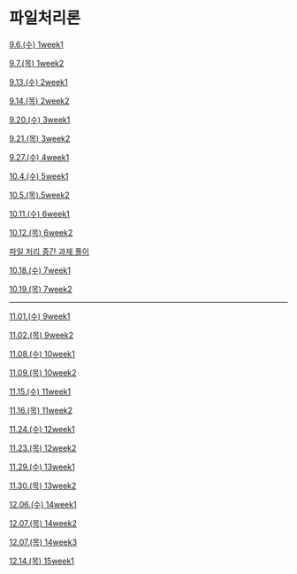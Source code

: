 # 파일처리론

[9.6.(수) 1week1](%E1%84%91%E1%85%A1%E1%84%8B%E1%85%B5%E1%86%AF%E1%84%8E%E1%85%A5%E1%84%85%E1%85%B5%E1%84%85%E1%85%A9%E1%86%AB%2062c97382f38f4ede891e8338b851f6b1/9%206%20(%E1%84%89%E1%85%AE)%201week1%2065f46ce877f044c89ef521071760f672.md)

[9.7.(목) 1week2](%E1%84%91%E1%85%A1%E1%84%8B%E1%85%B5%E1%86%AF%E1%84%8E%E1%85%A5%E1%84%85%E1%85%B5%E1%84%85%E1%85%A9%E1%86%AB%2062c97382f38f4ede891e8338b851f6b1/9%207%20(%E1%84%86%E1%85%A9%E1%86%A8)%201week2%2070844da379b44ae3a78b7bcd601dad45.md)

[9.13.(수) 2week1](%E1%84%91%E1%85%A1%E1%84%8B%E1%85%B5%E1%86%AF%E1%84%8E%E1%85%A5%E1%84%85%E1%85%B5%E1%84%85%E1%85%A9%E1%86%AB%2062c97382f38f4ede891e8338b851f6b1/9%2013%20(%E1%84%89%E1%85%AE)%202week1%20cbd4e09a49e242a8881c88db67559d25.md)

[9.14.(목) 2week2](%E1%84%91%E1%85%A1%E1%84%8B%E1%85%B5%E1%86%AF%E1%84%8E%E1%85%A5%E1%84%85%E1%85%B5%E1%84%85%E1%85%A9%E1%86%AB%2062c97382f38f4ede891e8338b851f6b1/9%2014%20(%E1%84%86%E1%85%A9%E1%86%A8)%202week2%20587fe3176de14377b2f2b49c6396343e.md)

[9.20.(수) 3week1](%E1%84%91%E1%85%A1%E1%84%8B%E1%85%B5%E1%86%AF%E1%84%8E%E1%85%A5%E1%84%85%E1%85%B5%E1%84%85%E1%85%A9%E1%86%AB%2062c97382f38f4ede891e8338b851f6b1/9%2020%20(%E1%84%89%E1%85%AE)%203week1%20c1bdd9918ea546ca9d1b301ea0a84d99.md)

[9.21.(목) 3week2](%E1%84%91%E1%85%A1%E1%84%8B%E1%85%B5%E1%86%AF%E1%84%8E%E1%85%A5%E1%84%85%E1%85%B5%E1%84%85%E1%85%A9%E1%86%AB%2062c97382f38f4ede891e8338b851f6b1/9%2021%20(%E1%84%86%E1%85%A9%E1%86%A8)%203week2%20c487f7fde9c2498296c472e7cd87bb6c.md)

[9.27.(수) 4week1](%E1%84%91%E1%85%A1%E1%84%8B%E1%85%B5%E1%86%AF%E1%84%8E%E1%85%A5%E1%84%85%E1%85%B5%E1%84%85%E1%85%A9%E1%86%AB%2062c97382f38f4ede891e8338b851f6b1/9%2027%20(%E1%84%89%E1%85%AE)%204week1%2064dd1acf37cd4c5595feca19754ce454.md)

[10.4.(수) 5week1](%E1%84%91%E1%85%A1%E1%84%8B%E1%85%B5%E1%86%AF%E1%84%8E%E1%85%A5%E1%84%85%E1%85%B5%E1%84%85%E1%85%A9%E1%86%AB%2062c97382f38f4ede891e8338b851f6b1/10%204%20(%E1%84%89%E1%85%AE)%205week1%203049a5e901074fab8f146f0f66a7c54e.md)

[10.5.(목).5week2](%E1%84%91%E1%85%A1%E1%84%8B%E1%85%B5%E1%86%AF%E1%84%8E%E1%85%A5%E1%84%85%E1%85%B5%E1%84%85%E1%85%A9%E1%86%AB%2062c97382f38f4ede891e8338b851f6b1/10%205%20(%E1%84%86%E1%85%A9%E1%86%A8)%205week2%2028e59ec935c346e8872306f61e14742e.md)

[10.11.(수) 6week1](%E1%84%91%E1%85%A1%E1%84%8B%E1%85%B5%E1%86%AF%E1%84%8E%E1%85%A5%E1%84%85%E1%85%B5%E1%84%85%E1%85%A9%E1%86%AB%2062c97382f38f4ede891e8338b851f6b1/10%2011%20(%E1%84%89%E1%85%AE)%206week1%20ee024f4152b646d2b4868b42256936a5.md)

[10.12.(목) 6week2](%E1%84%91%E1%85%A1%E1%84%8B%E1%85%B5%E1%86%AF%E1%84%8E%E1%85%A5%E1%84%85%E1%85%B5%E1%84%85%E1%85%A9%E1%86%AB%2062c97382f38f4ede891e8338b851f6b1/10%2012%20(%E1%84%86%E1%85%A9%E1%86%A8)%206week2%200d3f3892b9b74b3cb288bcdd47ff88b8.md)

[파일 처리 중간 과제 풀이](%E1%84%91%E1%85%A1%E1%84%8B%E1%85%B5%E1%86%AF%E1%84%8E%E1%85%A5%E1%84%85%E1%85%B5%E1%84%85%E1%85%A9%E1%86%AB%2062c97382f38f4ede891e8338b851f6b1/%E1%84%91%E1%85%A1%E1%84%8B%E1%85%B5%E1%86%AF%20%E1%84%8E%E1%85%A5%E1%84%85%E1%85%B5%20%E1%84%8C%E1%85%AE%E1%86%BC%E1%84%80%E1%85%A1%E1%86%AB%20%E1%84%80%E1%85%AA%E1%84%8C%E1%85%A6%20%E1%84%91%E1%85%AE%E1%86%AF%E1%84%8B%E1%85%B5%20709f4c3bd76d4b539eaa83fca0adc664.md)

[10.18.(수) 7week1](%E1%84%91%E1%85%A1%E1%84%8B%E1%85%B5%E1%86%AF%E1%84%8E%E1%85%A5%E1%84%85%E1%85%B5%E1%84%85%E1%85%A9%E1%86%AB%2062c97382f38f4ede891e8338b851f6b1/10%2018%20(%E1%84%89%E1%85%AE)%207week1%20d81105cc507f4c6f9afad1290991c7c7.md)

[10.19.(목) 7week2](%E1%84%91%E1%85%A1%E1%84%8B%E1%85%B5%E1%86%AF%E1%84%8E%E1%85%A5%E1%84%85%E1%85%B5%E1%84%85%E1%85%A9%E1%86%AB%2062c97382f38f4ede891e8338b851f6b1/10%2019%20(%E1%84%86%E1%85%A9%E1%86%A8)%207week2%20b113ae7c48d54a0aab3a2796bfc111f7.md)

---

[11.01.(수) 9week1](%E1%84%91%E1%85%A1%E1%84%8B%E1%85%B5%E1%86%AF%E1%84%8E%E1%85%A5%E1%84%85%E1%85%B5%E1%84%85%E1%85%A9%E1%86%AB%2062c97382f38f4ede891e8338b851f6b1/11%2001%20(%E1%84%89%E1%85%AE)%209week1%20c72b7d49376a4740941e4e0a6d6c963c.md)

[11.02.(목) 9week2](%E1%84%91%E1%85%A1%E1%84%8B%E1%85%B5%E1%86%AF%E1%84%8E%E1%85%A5%E1%84%85%E1%85%B5%E1%84%85%E1%85%A9%E1%86%AB%2062c97382f38f4ede891e8338b851f6b1/11%2002%20(%E1%84%86%E1%85%A9%E1%86%A8)%209week2%201e0b60a5687541399d1e1adb29ef9e8e.md)

[11.08.(수) 10week1](%E1%84%91%E1%85%A1%E1%84%8B%E1%85%B5%E1%86%AF%E1%84%8E%E1%85%A5%E1%84%85%E1%85%B5%E1%84%85%E1%85%A9%E1%86%AB%2062c97382f38f4ede891e8338b851f6b1/11%2008%20(%E1%84%89%E1%85%AE)%2010week1%2090c94f89507a412c8bf06a92ec6701ef.md)

[11.09.(목) 10week2](%E1%84%91%E1%85%A1%E1%84%8B%E1%85%B5%E1%86%AF%E1%84%8E%E1%85%A5%E1%84%85%E1%85%B5%E1%84%85%E1%85%A9%E1%86%AB%2062c97382f38f4ede891e8338b851f6b1/11%2009%20(%E1%84%86%E1%85%A9%E1%86%A8)%2010week2%209d86ab32cc5c46e88dc75797d41afc30.md)

[11.15.(수) 11week1](%E1%84%91%E1%85%A1%E1%84%8B%E1%85%B5%E1%86%AF%E1%84%8E%E1%85%A5%E1%84%85%E1%85%B5%E1%84%85%E1%85%A9%E1%86%AB%2062c97382f38f4ede891e8338b851f6b1/11%2015%20(%E1%84%89%E1%85%AE)%2011week1%20f2bb4f89f18a45d2a508e5638534f41a.md)

[11.16.(목) 11week2](%E1%84%91%E1%85%A1%E1%84%8B%E1%85%B5%E1%86%AF%E1%84%8E%E1%85%A5%E1%84%85%E1%85%B5%E1%84%85%E1%85%A9%E1%86%AB%2062c97382f38f4ede891e8338b851f6b1/11%2016%20(%E1%84%86%E1%85%A9%E1%86%A8)%2011week2%20a690906651ea4b73bdd2c2e2a841e6a1.md)

[11.24.(수) 12week1](%E1%84%91%E1%85%A1%E1%84%8B%E1%85%B5%E1%86%AF%E1%84%8E%E1%85%A5%E1%84%85%E1%85%B5%E1%84%85%E1%85%A9%E1%86%AB%2062c97382f38f4ede891e8338b851f6b1/11%2024%20(%E1%84%89%E1%85%AE)%2012week1%20e5271a61785c4af382faf7e2223eb146.md)

[11.23.(목) 12week2](%E1%84%91%E1%85%A1%E1%84%8B%E1%85%B5%E1%86%AF%E1%84%8E%E1%85%A5%E1%84%85%E1%85%B5%E1%84%85%E1%85%A9%E1%86%AB%2062c97382f38f4ede891e8338b851f6b1/11%2023%20(%E1%84%86%E1%85%A9%E1%86%A8)%2012week2%204edf3bef15f2445fbdde0caee331083d.md)

[11.29.(수) 13week1](%E1%84%91%E1%85%A1%E1%84%8B%E1%85%B5%E1%86%AF%E1%84%8E%E1%85%A5%E1%84%85%E1%85%B5%E1%84%85%E1%85%A9%E1%86%AB%2062c97382f38f4ede891e8338b851f6b1/11%2029%20(%E1%84%89%E1%85%AE)%2013week1%2096378c2b360643f5b3031b9e6bef8922.md)

[11.30.(목) 13week2](%E1%84%91%E1%85%A1%E1%84%8B%E1%85%B5%E1%86%AF%E1%84%8E%E1%85%A5%E1%84%85%E1%85%B5%E1%84%85%E1%85%A9%E1%86%AB%2062c97382f38f4ede891e8338b851f6b1/11%2030%20(%E1%84%86%E1%85%A9%E1%86%A8)%2013week2%20051bc482ee7c412eb66a6cb41c1cddc8.md)

[12.06.(수) 14week1](%E1%84%91%E1%85%A1%E1%84%8B%E1%85%B5%E1%86%AF%E1%84%8E%E1%85%A5%E1%84%85%E1%85%B5%E1%84%85%E1%85%A9%E1%86%AB%2062c97382f38f4ede891e8338b851f6b1/12%2006%20(%E1%84%89%E1%85%AE)%2014week1%203a500378a9d5429fbb508d37ba3e8052.md)

[12.07.(목) 14week2](%E1%84%91%E1%85%A1%E1%84%8B%E1%85%B5%E1%86%AF%E1%84%8E%E1%85%A5%E1%84%85%E1%85%B5%E1%84%85%E1%85%A9%E1%86%AB%2062c97382f38f4ede891e8338b851f6b1/12%2007%20(%E1%84%86%E1%85%A9%E1%86%A8)%2014week2%20756f176ac02e4ecfa88cefbdc378df33.md)

[12.07.(목) 14week3](%E1%84%91%E1%85%A1%E1%84%8B%E1%85%B5%E1%86%AF%E1%84%8E%E1%85%A5%E1%84%85%E1%85%B5%E1%84%85%E1%85%A9%E1%86%AB%2062c97382f38f4ede891e8338b851f6b1/12%2007%20(%E1%84%86%E1%85%A9%E1%86%A8)%2014week3%206aba825a7665401e9b2eb90fc7c11c93.md)

[12.14.(목) 15week1](%E1%84%91%E1%85%A1%E1%84%8B%E1%85%B5%E1%86%AF%E1%84%8E%E1%85%A5%E1%84%85%E1%85%B5%E1%84%85%E1%85%A9%E1%86%AB%2062c97382f38f4ede891e8338b851f6b1/12%2014%20(%E1%84%86%E1%85%A9%E1%86%A8)%2015week1%203a70fd4277c749a180461ffd42e6c97e.md)